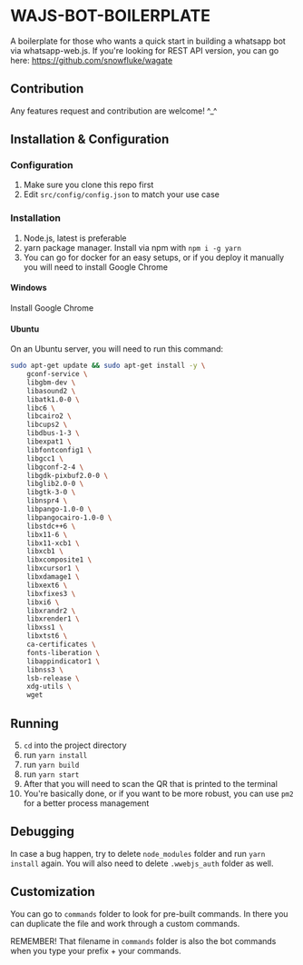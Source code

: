 # WAJS-BOT-BOILERPLATE

A boilerplate for those who wants a quick start in building a whatsapp bot via whatsapp-web.js. If you're looking for REST API version, you can go here: https://github.com/snowfluke/wagate

## Contribution

Any features request and contribution are welcome! ^\_^

## Installation & Configuration

### Configuration

1. Make sure you clone this repo first
2. Edit `src/config/config.json` to match your use case

### Installation

1. Node.js, latest is preferable
2. yarn package manager. Install via npm with `npm i -g yarn`
3. You can go for docker for an easy setups, or if you deploy it manually you will need to install Google Chrome

#### Windows

Install Google Chrome

#### Ubuntu

On an Ubuntu server, you will need to run this command:

```bash
sudo apt-get update && sudo apt-get install -y \
    gconf-service \
    libgbm-dev \
    libasound2 \
    libatk1.0-0 \
    libc6 \
    libcairo2 \
    libcups2 \
    libdbus-1-3 \
    libexpat1 \
    libfontconfig1 \
    libgcc1 \
    libgconf-2-4 \
    libgdk-pixbuf2.0-0 \
    libglib2.0-0 \
    libgtk-3-0 \
    libnspr4 \
    libpango-1.0-0 \
    libpangocairo-1.0-0 \
    libstdc++6 \
    libx11-6 \
    libx11-xcb1 \
    libxcb1 \
    libxcomposite1 \
    libxcursor1 \
    libxdamage1 \
    libxext6 \
    libxfixes3 \
    libxi6 \
    libxrandr2 \
    libxrender1 \
    libxss1 \
    libxtst6 \
    ca-certificates \
    fonts-liberation \
    libappindicator1 \
    libnss3 \
    lsb-release \
    xdg-utils \
    wget
```

## Running

5. `cd` into the project directory
6. run `yarn install`
7. run `yarn build`
8. run `yarn start`
9. After that you will need to scan the QR that is printed to the terminal
10. You're basically done, or if you want to be more robust, you can use `pm2` for a better process management

## Debugging

In case a bug happen, try to delete `node_modules` folder and run `yarn install` again. You will also need to delete `.wwebjs_auth` folder as well.

## Customization

You can go to `commands` folder to look for pre-built commands. In there you can duplicate the file and work through a custom commands.

REMEMBER! That filename in `commands` folder is also the bot commands when you type your prefix + your commands.
